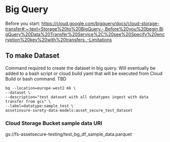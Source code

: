 # Big Query

Before you start:
https://cloud.google.com/bigquery/docs/cloud-storage-transfer#:~:text=Storage%20to%20BigQuery.-,Before%20you%20begin,BigQuery%20Data%20Transfer%20Service%2C%20see%20Specify%20encryption%20key%20with%20transfers.,-Limitations


## To make Dataset
Command required to create the dataset in big query. Will eventually be added to a bash script or cloud build yaml that will be executed from Cloud Build or bash command. TBD

```
bq --location=europe-west2 mk \
--dataset \
--description="test dataset with all datatypes ingest with data transfer from gcs" \
--label=datatype:sample_test \
assetinsure-surety-data-models:asset_secure_test_dataset
```

### Cloud Storage Bucket sample data URI
gs://fs-assetsecure-testing/test_bg_df_sample_data.parquet
